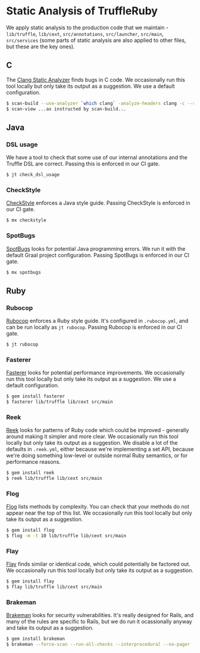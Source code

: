# Static Analysis of TruffleRuby

We apply static analysis to the production code that we maintain -
`lib/truffle`, `lib/cext`, `src/annotations`, `src/launcher`, `src/main`,
`src/services` (some parts of static analysis are also applied to other files,
but these are the key ones).

## C

The [Clang Static Analyzer](https://clang-analyzer.llvm.org) finds bugs in C
code. We occasionally run this tool locally but only take its output as a
suggestion. We use a default configuration.

```bash
$ scan-build --use-analyzer `which clang` -analyze-headers clang -c --std=c99 -Ilib/cext/include src/main/c/cext/ruby.c src/main/c/truffleposix/truffleposix.c
$ scan-view ...as instructed by scan-build...
```

## Java

### DSL usage

We have a tool to check that some use of our internal annotations and the
Truffle DSL are correct. Passing this is enforced in our CI gate.

```bash
$ jt check_dsl_usage
```

### CheckStyle

[CheckStyle](http://checkstyle.sourceforge.net) enforces a Java style guide.
Passing CheckStyle is enforced in our CI gate.

```bash
$ mx checkstyle
```

### SpotBugs

[SpotBugs](https://spotbugs.github.io) looks for potential Java programming
errors. We run it with the default Graal project configuration. Passing
SpotBugs is enforced in our CI gate.

```bash
$ mx spotbugs
```

## Ruby

### Rubocop

[Rubocop](https://github.com/rubocop-hq/rubocop) enforces a Ruby style guide.
It's configured in `.rubocop.yml`, and can be run locally as `jt rubocop`.
Passing Rubocop is enforced in our CI gate.

```bash
$ jt rubocop
```

### Fasterer

[Fasterer](https://github.com/DamirSvrtan/fasterer) looks for potential
performance improvements. We occasionally run this tool locally but only take
its output as a suggestion. We use a default configuration.

```bash
$ gem install fasterer
$ fasterer lib/truffle lib/cext src/main
```

### Reek

[Reek](https://github.com/troessner/reek) looks for patterns of Ruby code
which could be improved - generally around making it simpler and more clear.
We occasionally run this tool locally but only take its output as a
suggestion. We disable a lot of the defaults in `.reek.yml`, either because
we're implementing a set API, because we're doing something low-level or
outside normal Ruby semantics, or for performance reasons.

```bash
$ gem install reek
$ reek lib/truffle lib/cext src/main
```

### Flog

[Flog](http://ruby.sadi.st/Flog.html) lists methods by complexity. You can
check that your methods do not appear near the top of this list. We
occasionally run this tool locally but only take its output as a suggestion.

```bash
$ gem install flog
$ flog -m -t 10 lib/truffle lib/cext src/main
```

### Flay

[Flay](http://ruby.sadi.st/Flay.html) finds similar or identical code, which
could potentially be factored out. We occasionally run this tool locally but
only take its output as a suggestion.

```bash
$ gem install flay
$ flay lib/truffle lib/cext src/main
```

### Brakeman

[Brakeman](https://github.com/presidentbeef/brakeman) looks for security
vulnerabilities. It's really designed for Rails, and many of the rules are
specific to Rails, but we do run it ocassionally anyway and take its output as
a suggestion.

```bash
$ gem install brakeman
$ brakeman --force-scan --run-all-checks --interprocedural --no-pager --add-libs-path src --only-files lib/truffle/,lib/cext/,src/main/ruby/core/
```
